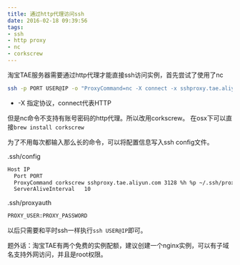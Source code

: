```yaml
---
title: 通过http代理访问ssh
date: 2016-02-18 09:39:56
tags:
- ssh
- http proxy
- nc
- corkscrew
---
```

淘宝TAE服务器需要通过http代理才能直接ssh访问实例，首先尝试了使用了nc
```bash
ssh -p PORT USER@IP -o "ProxyCommand=nc -X connect -x sshproxy.tae.aliyun.com:3128 %h %p"
```
- -X 指定协议，connect代表HTTP

但是nc命令不支持有账号密码的http代理。所以改用corkscrew。
在osx下可以直接`brew install corkscrew`

为了不用每次都输入那么长的命令，可以将配置信息写入ssh config文件。

.ssh/config
```bash
Host IP
  Port PORT
  ProxyCommand corkscrew sshproxy.tae.aliyun.com 3128 %h %p ~/.ssh/proxyauth
  ServerAliveInterval   10
```

.ssh/proxyauth
```bash
PROXY_USER:PROXY_PASSWORD
```

以后只需要和平时ssh一样执行`ssh USER@IP`即可。

题外话：淘宝TAE有两个免费的实例配额，建议创建一个nginx实例，可以有子域名支持外网访问，并且是root权限。
